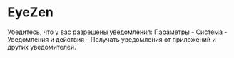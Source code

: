 ﻿# EyeZen

Убедитесь, что у вас разрешены уведомления: Параметры - Система - Уведомления
   и действия - Получать уведомления от приложений и других уведомителей.